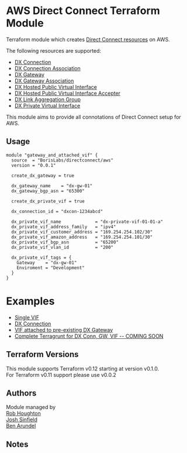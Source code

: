 # AWS Direct Connect Terraform Module
Terraform module which creates [Direct Connect resources](https://docs.aws.amazon.com/directconnect/latest/UserGuide/Welcome.html) on AWS.

The following resources are supported:
- [DX Connection](https://www.terraform.io/docs/providers/aws/r/dx_connection.html)
- [DX Connection Association](https://www.terraform.io/docs/providers/aws/r/dx_connection_association.html)
- [DX Gateway](https://www.terraform.io/docs/providers/aws/r/dx_gateway.html)
- [DX Gateway Association](https://www.terraform.io/docs/providers/aws/r/dx_gateway_association.html)
- [DX Hosted Public Virtual Interface](https://www.terraform.io/docs/providers/aws/r/dx_hosted_public_virtual_interface.html)
- [DX Hosted Public Virtual Interface Accepter](https://www.terraform.io/docs/providers/aws/r/dx_hosted_public_virtual_interface_accepter.html)
- [DX Link Aggregation Group](https://www.terraform.io/docs/providers/aws/r/dx_lag.html)
- [DX Private Virtual Interface](https://www.terraform.io/docs/providers/aws/r/dx_private_virtual_interface.html)

This module aims to provide all connotations of Direct Connect setup for AWS.

## Usage
```HCL
module "gateway_and_attached_vif" {
  source  = "BorisLabs/directconnect/aws"
  version = "0.0.1"

  create_dx_gateway = true

  dx_gateway_name    = "dx-gw-01"
  dx_gateway_bgp_asn = "65300"

  create_dx_private_vif = true

  dx_connection_id = "dxcon-1234abcd"

  dx_private_vif_name             = "dx-private-vif-01-01-a"
  dx_private_vif_address_family   = "ipv4"
  dx_private_vif_customer_address = "169.254.254.102/30"
  dx_private_vif_amazon_address   = "169.254.254.101/30"
  dx_private_vif_bgp_asn          = "65200"
  dx_private_vif_vlan_id          = "200"

  dx_private_vif_tags = {
    Gateway    = "dx-gw-01"
    Enviroment = "Development"
  }
}
```

# Examples
- [Single VIF](https://github.com/BorisLabs/terraform-aws-directconnect/tree/master/examples/single_vif)
- [DX Connection](https://github.com/BorisLabs/terraform-aws-directconnect/tree/master/examples/dx_connection)
- [VIF attached to pre-existing DX Gateway](https://github.com/BorisLabs/terraform-aws-directconnect/tree/master/examples/dx_gateway_and_private_vif)
- [Complete Terragrunt for DX Conn, GW, VIF -- COMING SOON]()

## Terraform Versions
This module supports Terraform v0.12 starting at version v0.1.0.  
For Terraform v0.11 support please use v0.0.2

## Authors
Module managed by  
[Rob Houghton](https://github.com/ALLFIVE)  
[Josh Sinfield](https://github.com/JoshiiSinfield)  
[Ben Arundel](https://github.com/barundel)

## Notes
